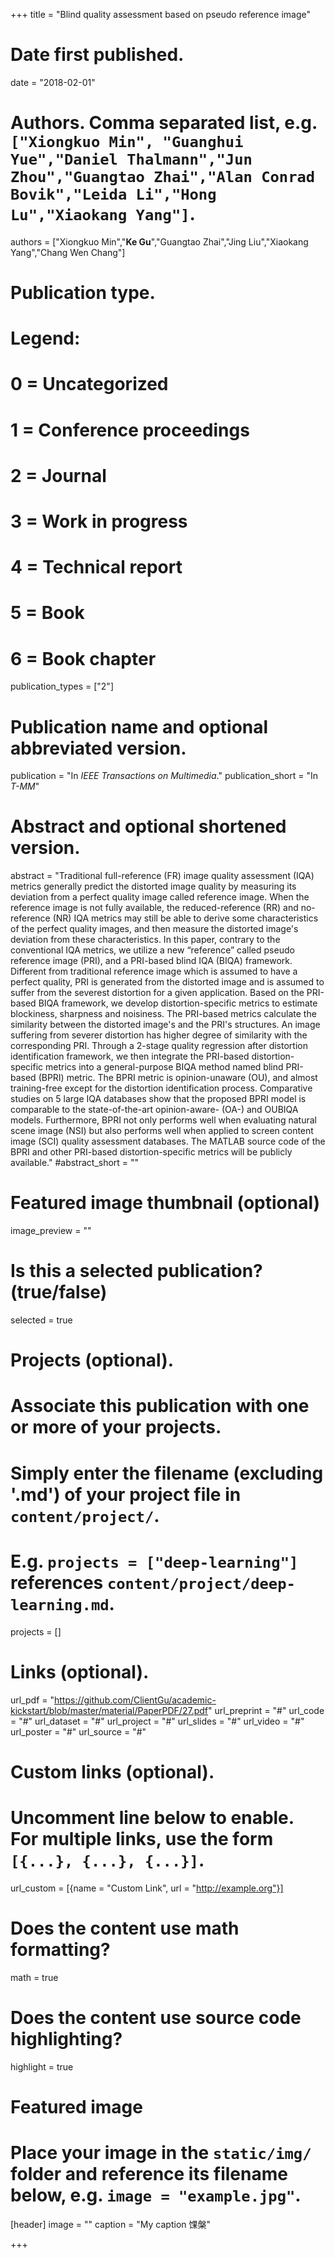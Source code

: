 +++
title = "Blind quality assessment based on pseudo reference image"

# Date first published.
date = "2018-02-01"

# Authors. Comma separated list, e.g. `["Xiongkuo Min", "Guanghui Yue","Daniel Thalmann","Jun Zhou","Guangtao Zhai","Alan Conrad Bovik","Leida Li","Hong Lu","Xiaokang Yang"]`.
authors = ["Xiongkuo Min","**Ke Gu**","Guangtao Zhai","Jing Liu","Xiaokang Yang","Chang Wen Chang"]
# Publication type.
# Legend:
# 0 = Uncategorized
# 1 = Conference proceedings
# 2 = Journal
# 3 = Work in progress
# 4 = Technical report
# 5 = Book
# 6 = Book chapter
publication_types = ["2"]

# Publication name and optional abbreviated version.
publication = "In *IEEE Transactions on Multimedia*."
publication_short = "In *T-MM*"

# Abstract and optional shortened version.
abstract = "Traditional full-reference (FR) image quality assessment (IQA) metrics generally predict the distorted image quality by measuring its deviation from a perfect quality image called reference image. When the reference image is not fully available, the reduced-reference (RR) and no-reference (NR) IQA metrics may still be able to derive some characteristics of the perfect quality images, and then measure the distorted image's deviation from these characteristics. In this paper, contrary to the conventional IQA metrics, we utilize a new “reference” called pseudo reference image (PRI), and a PRI-based blind IQA (BIQA) framework. Different from traditional reference image which is assumed to have a perfect quality, PRI is generated from the distorted image and is assumed to suffer from the severest distortion for a given application. Based on the PRI-based BIQA framework, we develop distortion-specific metrics to estimate blockiness, sharpness and noisiness. The PRI-based metrics calculate the similarity between the distorted image's and the PRI's structures. An image suffering from severer distortion has higher degree of similarity with the corresponding PRI. Through a 2-stage quality regression after distortion identification framework, we then integrate the PRI-based distortion-specific metrics into a general-purpose BIQA method named blind PRI-based (BPRI) metric. The BPRI metric is opinion-unaware (OU), and almost training-free except for the distortion identification process. Comparative studies on 5 large IQA databases show that the proposed BPRI model is comparable to the state-of-the-art opinion-aware- (OA-) and OUBIQA models. Furthermore, BPRI not only performs well when evaluating natural scene image (NSI) but also performs well when applied to screen content image (SCI) quality assessment databases. The MATLAB source code of the BPRI and other PRI-based distortion-specific metrics will be publicly available."
#abstract_short = ""

# Featured image thumbnail (optional)
image_preview = ""

# Is this a selected publication? (true/false)
selected = true

# Projects (optional).
#   Associate this publication with one or more of your projects.
#   Simply enter the filename (excluding '.md') of your project file in `content/project/`.
#   E.g. `projects = ["deep-learning"]` references `content/project/deep-learning.md`.
projects = []

# Links (optional).
url_pdf = "https://github.com/ClientGu/academic-kickstart/blob/master/material/PaperPDF/27.pdf"
url_preprint = "#"
url_code = "#"
url_dataset = "#"
url_project = "#"
url_slides = "#"
url_video = "#"
url_poster = "#"
url_source = "#"

# Custom links (optional).
#   Uncomment line below to enable. For multiple links, use the form `[{...}, {...}, {...}]`.
 url_custom = [{name = "Custom Link", url = "http://example.org"}]

# Does the content use math formatting?
math = true

# Does the content use source code highlighting?
highlight = true

# Featured image
# Place your image in the `static/img/` folder and reference its filename below, e.g. `image = "example.jpg"`.
[header]
image = ""
caption = "My caption 馃槃"

+++

